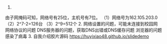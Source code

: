 1.
由子网掩码可知，网络号有25位，主机号有7位。
（1）网络号为162.105.203.0
（2）2^7-2=126台
（3）2^9=512个
2.
网络设置的问题，可能未连接到校园网
网络协议的问题
DNS服务器的问题，获取DNS出错或DNS缓存问题
浏览器的问题
感染了病毒
3.
自我介绍胶片源码
https://huyixiao48.github.io/slidedemo